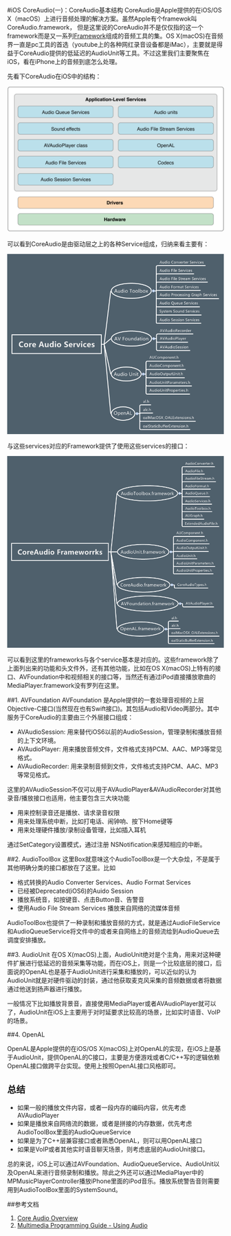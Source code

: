 #iOS CoreAudio(一)：CoreAudio基本结构
CoreAudio是Apple提供的在iOS/OS X（macOS）上进行音频处理的解决方案。虽然Apple有个framewok叫CoreAudio.framework，
但是这里说的CoreAudio并不是仅仅指的这一个framework而是又一系列[Framework](#framework)组成的音频工具的集。OS X(macOS)在音频界一直是pc工具的首选（youtube上的各种网红录音设备都是iMac），主要就是得益于CoreAudio提供的低延迟的AudioUnit等工具。不过这里我们主要聚焦在iOS，看在iPhone上的音频到底怎么处理。

先看下CoreAudio在iOS中的结构：

![iOS_coreaudio_architecture](./ios_core_audio_architecture.png)

可以看到CoreAudio是由驱动层之上的各种Service组成，归纳来看主要有：

![iOS_coreaudio_services](./ios_core_audio_services.png)

与这些services对应的Framework提供了使用这些services的接口：

![iOS-coreaudio_frameworks](./ios_core_audio_frameworks.png)

可以看到这里的frameworks与各个service基本是对应的。这些framework除了上面列出来的功能和头文件外，还有其他功能，比如在OS X(macOS)上特有的接口、AVFoundation中和视频相关的接口等，当然还有通过iPod直接播放歌曲的MediaPlayer.framework没有罗列在这里。

##1. AVFoundation
AVFoundation 是Apple提供的一套处理音视频的上层Objective-C接口(当然现在也有Swift接口)。其包括Audio和Video两部分。其中服务于CoreAudio的主要由三个外层接口组成：
* AVAudioSession: 用来替代iOS6以前的AudioSession，管理录制和播放音频的上下文环境。
* AVAudioPlayer: 用来播放音频文件，文件格式支持PCM、AAC、MP3等常见格式。
* AVAudioRecorder: 用来录制音频到文件，文件格式支持PCM、AAC、MP3等常见格式。

这里的AVAudioSession不仅可以用于AVAudioPlayer&AVAudioRecorder对其他录音/播放接口也适用，他主要包含三大块功能

* 用来控制录音还是播放、请求录音权限
* 用来处理系统中断，比如打电话、闹钟响、按下Home键等
* 用来处理硬件播放/录制设备管理，比如插入耳机

通过SetCategory设置模式，通过注册 NSNotification来感知相应的中断。

##2. AudioToolBox
这里Box就意味这个AudioToolBox是一个大杂烩，不是属于其他明确分类的接口都放在了这里。比如
* 格式转换的Audio Converter Services、Audio Format Services
* 已经被Deprecated(iOS6)的Auido Session
* 播放系统音，如按键音、点击Button音、告警音
* 使用Audio File Stream Services 播放来自网络的流媒体音频

AudioToolBox也提供了一种录制和播放音频的方式，就是通过AudioFileService和AudioQueueService将文件中的或者来自网络上的音频流给到AudioQueue去调度安排播放。


##3. AudioUnit
在OS X(macOS)上面，AudioUnit绝对是个主角，用来对这种硬件扩展进行低延迟的音频采集等功能，而在iOS上，则是一个比较底层的接口，后面说的OpenAL也是基于AudioUnit进行采集和播放的，可以近似的认为AudioUnit就是对硬件驱动的封装，通过他获取麦克风采集的音频数据或者将数据通过他送到扬声器进行播放。

一般情况下比如播放背景音，直接使用MediaPlayer或者AVAudioPlayer就可以了，AudioUnit在iOS上主要用于对时延要求比较高的场景，比如实时语音、VoIP的场景。

##4. OpenAL

OpenAL是Apple提供的在iOS/OS X(macOS)上对OpenAL的实现，在iOS上是基于AudioUnit，提供OpenAL的C接口，主要是方便游戏或者C/C++写的逻辑依赖OpenAL接口做跨平台实现。使用上按照OpenAL接口风格即可。

## 总结

* 如果一般的播放文件内容，或者一段内存的编码内容，优先考虑AVAudioPlayer
* 如果是播放来自网络流的数据，或者是拼接的内存数据，优先考虑AudioToolBox里面的AudioQueueService
* 如果是为了C++层兼容接口或者熟悉OpenAL，则可以用OpenAL接口
* 如果是VoIP或者其他实时语音聊天场景，则考虑底层的AudioUnit接口。

总的来说，iOS上可以通过AVFoundation、AudioQueueService、AudioUnit以及OpenAL来进行音频录制和播放。除此之外还可以通过MediaPlayer中的MPMusicPlayerController播放iPhone里面的iPod音乐。播放系统警告音则需要用到AudioToolBox里面的SystemSound。



##参考文档
1. [Core Audio Overview](https://developer.apple.com/library/mac/documentation/MusicAudio/Conceptual/CoreAudioOverview/Introduction/Introduction.html)
2. [Multimedia Programming Guide - Using Audio](https://developer.apple.com/library/ios/documentation/AudioVideo/Conceptual/MultimediaPG/UsingAudio/UsingAudio.html#//apple_ref/doc/uid/TP40009767-CH2-SW6)